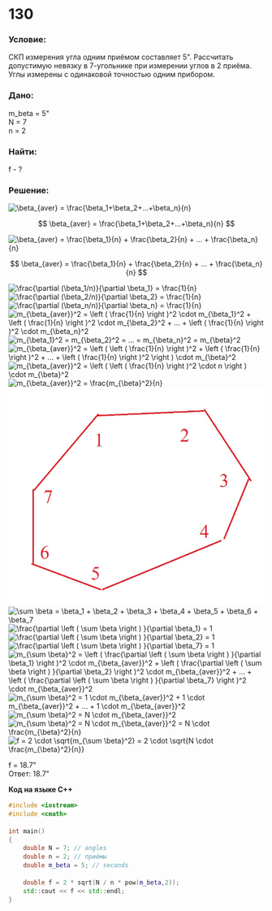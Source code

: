 # 130

### Условие:
СКП измерения угла одним приёмом составляет 5". 
Рассчитать допустимую невязку в 7-угольнике при измерении углов в 2 приёма.
Углы измерены с одинаковой точностью одним прибором. 

### Дано:  
m_beta = 5"  
N = 7  
n = 2  

### Найти:
f - ?

### Решение:
<img src="https://latex.codecogs.com/gif.latex?\beta_{aver}&space;=&space;\frac{\beta_1&plus;\beta_2&plus;...&plus;\beta_n}{n}" title="\beta_{aver} = \frac{\beta_1+\beta_2+...+\beta_n}{n}" />

$$
\beta_{aver} = \frac{\beta_1+\beta_2+...+\beta_n}{n}
$$

<img src="https://latex.codecogs.com/gif.latex?\beta_{aver}&space;=&space;\frac{\beta_1}{n}&space;&plus;&space;\frac{\beta_2}{n}&space;&plus;&space;...&space;&plus;&space;\frac{\beta_n}{n}" title="\beta_{aver} = \frac{\beta_1}{n} + \frac{\beta_2}{n} + ... + \frac{\beta_n}{n}" />

$$
\beta_{aver} = \frac{\beta_1}{n} + \frac{\beta_2}{n} + ... + \frac{\beta_n}{n}
$$

<img src="https://latex.codecogs.com/gif.latex?\frac{\partial&space;(\beta_1/n)}{\partial&space;\beta_1}&space;=&space;\frac{1}{n}" title="\frac{\partial (\beta_1/n)}{\partial \beta_1} = \frac{1}{n}" />

<img src="https://latex.codecogs.com/gif.latex?\frac{\partial&space;(\beta_2/n)}{\partial&space;\beta_2}&space;=&space;\frac{1}{n}" title="\frac{\partial (\beta_2/n)}{\partial \beta_2} = \frac{1}{n}" />

<img src="https://latex.codecogs.com/gif.latex?\frac{\partial&space;(\beta_n/n)}{\partial&space;\beta_n}&space;=&space;\frac{1}{n}" title="\frac{\partial (\beta_n/n)}{\partial \beta_n} = \frac{1}{n}" />

<img src="https://latex.codecogs.com/gif.latex?m_{\beta_{aver}}^2&space;=&space;\left&space;(&space;\frac{1}{n}&space;\right&space;)^2&space;\cdot&space;m_{\beta_1}^2&space;&plus;&space;\left&space;(&space;\frac{1}{n}&space;\right&space;)^2&space;\cdot&space;m_{\beta_2}^2&space;&plus;&space;...&space;&plus;&space;\left&space;(&space;\frac{1}{n}&space;\right&space;)^2&space;\cdot&space;m_{\beta_n}^2" title="m_{\beta_{aver}}^2 = \left ( \frac{1}{n} \right )^2 \cdot m_{\beta_1}^2 + \left ( \frac{1}{n} \right )^2 \cdot m_{\beta_2}^2 + ... + \left ( \frac{1}{n} \right )^2 \cdot m_{\beta_n}^2" />

<img src="https://latex.codecogs.com/gif.latex?m_{\beta_1}^2&space;=&space;m_{\beta_2}^2&space;=&space;...&space;=&space;m_{\beta_n}^2&space;=&space;m_{\beta}^2" title="m_{\beta_1}^2 = m_{\beta_2}^2 = ... = m_{\beta_n}^2 = m_{\beta}^2" />

<img src="https://latex.codecogs.com/gif.latex?m_{\beta_{aver}}^2&space;=&space;\left&space;(&space;\left&space;(&space;\frac{1}{n}&space;\right&space;)^2&space;&plus;&space;\left&space;(&space;\frac{1}{n}&space;\right&space;)^2&space;&plus;&space;...&space;&plus;&space;\left&space;(&space;\frac{1}{n}&space;\right&space;)^2&space;\right&space;)&space;\cdot&space;m_{\beta}^2" title="m_{\beta_{aver}}^2 = \left ( \left ( \frac{1}{n} \right )^2 + \left ( \frac{1}{n} \right )^2 + ... + \left ( \frac{1}{n} \right )^2 \right ) \cdot m_{\beta}^2" />

<img src="https://latex.codecogs.com/gif.latex?m_{\beta_{aver}}^2&space;=&space;\left&space;(&space;\left&space;(&space;\frac{1}{n}&space;\right&space;)^2&space;\cdot&space;n&space;\right&space;)&space;\cdot&space;m_{\beta}^2" title="m_{\beta_{aver}}^2 = \left ( \left ( \frac{1}{n} \right )^2 \cdot n \right ) \cdot m_{\beta}^2" />

<img src="https://latex.codecogs.com/gif.latex?m_{\beta_{aver}}^2&space;=&space;\frac{m_{\beta}^2}{n}" title="m_{\beta_{aver}}^2 = \frac{m_{\beta}^2}{n}" />

<img src="./images/130.jpg">

<img src="https://latex.codecogs.com/gif.latex?\sum&space;\beta&space;=&space;\beta_1&space;&plus;&space;\beta_2&space;&plus;&space;\beta_3&space;&plus;&space;\beta_4&space;&plus;&space;\beta_5&space;&plus;&space;\beta_6&space;&plus;&space;\beta_7" title="\sum \beta = \beta_1 + \beta_2 + \beta_3 + \beta_4 + \beta_5 + \beta_6 + \beta_7" />

<img src="https://latex.codecogs.com/gif.latex?\frac{\partial&space;\left&space;(&space;\sum&space;\beta&space;\right&space;)&space;}{\partial&space;\beta_1}&space;=&space;1" title="\frac{\partial \left ( \sum \beta \right ) }{\partial \beta_1} = 1" />

<img src="https://latex.codecogs.com/gif.latex?\frac{\partial&space;\left&space;(&space;\sum&space;\beta&space;\right&space;)&space;}{\partial&space;\beta_2}&space;=&space;1" title="\frac{\partial \left ( \sum \beta \right ) }{\partial \beta_2} = 1" />

<img src="https://latex.codecogs.com/gif.latex?\frac{\partial&space;\left&space;(&space;\sum&space;\beta&space;\right&space;)&space;}{\partial&space;\beta_7}&space;=&space;1" title="\frac{\partial \left ( \sum \beta \right ) }{\partial \beta_7} = 1" />

<img src="https://latex.codecogs.com/gif.latex?m_{\sum&space;\beta}^2&space;=&space;\left&space;(&space;\frac{\partial&space;\left&space;(&space;\sum&space;\beta&space;\right&space;)&space;}{\partial&space;\beta_1}&space;\right&space;)^2&space;\cdot&space;m_{\beta_{aver}}^2&space;&plus;&space;\left&space;(&space;\frac{\partial&space;\left&space;(&space;\sum&space;\beta&space;\right&space;)&space;}{\partial&space;\beta_2}&space;\right&space;)^2&space;\cdot&space;m_{\beta_{aver}}^2&space;&plus;&space;...&space;&plus;&space;\left&space;(&space;\frac{\partial&space;\left&space;(&space;\sum&space;\beta&space;\right&space;)&space;}{\partial&space;\beta_7}&space;\right&space;)^2&space;\cdot&space;m_{\beta_{aver}}^2" title="m_{\sum \beta}^2 = \left ( \frac{\partial \left ( \sum \beta \right ) }{\partial \beta_1} \right )^2 \cdot m_{\beta_{aver}}^2 + \left ( \frac{\partial \left ( \sum \beta \right ) }{\partial \beta_2} \right )^2 \cdot m_{\beta_{aver}}^2 + ... + \left ( \frac{\partial \left ( \sum \beta \right ) }{\partial \beta_7} \right )^2 \cdot m_{\beta_{aver}}^2" />

<img src="https://latex.codecogs.com/gif.latex?m_{\sum&space;\beta}^2&space;=&space;1&space;\cdot&space;m_{\beta_{aver}}^2&space;&plus;&space;1&space;\cdot&space;m_{\beta_{aver}}^2&space;&plus;&space;...&space;&plus;&space;1&space;\cdot&space;m_{\beta_{aver}}^2" title="m_{\sum \beta}^2 = 1 \cdot m_{\beta_{aver}}^2 + 1 \cdot m_{\beta_{aver}}^2 + ... + 1 \cdot m_{\beta_{aver}}^2" />

<img src="https://latex.codecogs.com/gif.latex?m_{\sum&space;\beta}^2&space;=&space;N&space;\cdot&space;m_{\beta_{aver}}^2" title="m_{\sum \beta}^2 = N \cdot m_{\beta_{aver}}^2" />

<img src="https://latex.codecogs.com/gif.latex?m_{\sum&space;\beta}^2&space;=&space;N&space;\cdot&space;m_{\beta_{aver}}^2&space;=&space;N&space;\cdot&space;\frac{m_{\beta}^2}{n}" title="m_{\sum \beta}^2 = N \cdot m_{\beta_{aver}}^2 = N \cdot \frac{m_{\beta}^2}{n}" />

<img src="https://latex.codecogs.com/gif.latex?f&space;=&space;2&space;\cdot&space;\sqrt{m_{\sum&space;\beta}^2}&space;=&space;2&space;\cdot&space;\sqrt{N&space;\cdot&space;\frac{m_{\beta}^2}{n}}" title="f = 2 \cdot \sqrt{m_{\sum \beta}^2} = 2 \cdot \sqrt{N \cdot \frac{m_{\beta}^2}{n}}" />

f = 18.7"  
Ответ: 18.7"

**Код на языке С++**  
```c++
#include <iostream>
#include <cmath>

int main()
{
    double N = 7; // angles
    double n = 2; // приёмы
    double m_beta = 5; // seconds

    double f = 2 * sqrt(N / n * pow(m_beta,2));
    std::cout << f << std::endl;   
}
```


